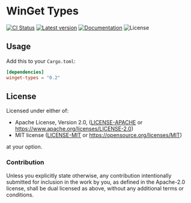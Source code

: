 # WinGet Types

[![CI Status](https://github.com/russellbanks/winget-types/workflows/CI/badge.svg)](https://github.com/russellbanks/winget-types/actions)
[![Latest version](https://img.shields.io/crates/v/winget-types.svg)](https://crates.io/crates/winget-types)
[![Documentation](https://docs.rs/winget-types/badge.svg)](https://docs.rs/winget-types)
![License](https://img.shields.io/crates/l/winget-types.svg)

## Usage

Add this to your `Cargo.toml`:

```toml
[dependencies]
winget-types = "0.2"
```

## License

Licensed under either of:

* Apache License, Version 2.0, ([LICENSE-APACHE](LICENSE-APACHE.md) or https://www.apache.org/licenses/LICENSE-2.0)
* MIT license ([LICENSE-MIT](LICENSE-MIT.md) or https://opensource.org/licenses/MIT)

at your option.

### Contribution

Unless you explicitly state otherwise, any contribution intentionally submitted
for inclusion in the work by you, as defined in the Apache-2.0 license, shall be dual licensed as above, without any
additional terms or conditions.
